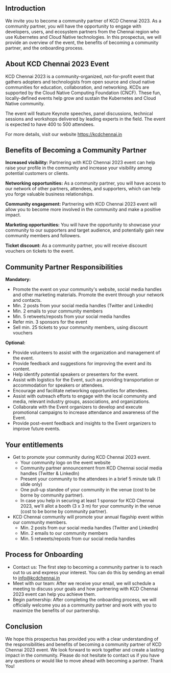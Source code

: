 ## Introduction

We invite you to become a community partner of KCD Chennai 2023. As a community partner, you will have the opportunity to engage with developers, users, and ecosystem partners from the Chennai region who use Kubernetes and Cloud Native technologies. In this prospectus, we will provide an overview of the event, the benefits of becoming a community partner, and the onboarding process.

## About KCD Chennai 2023 Event

KCD Chennai 2023 is a community-organized, not-for-profit event that gathers adopters and technologists from open source and cloud native communities for education, collaboration, and networking. KCDs are supported by the Cloud Native Computing Foundation (CNCF). These fun, locally-defined events help grow and sustain the Kubernetes and Cloud Native community.

The event will feature Keynote speeches, panel discussions, technical sessions and workshops delivered by leading experts in the field. The event is expected to have 400 to 500 attendees.

For more details, visit our website https://kcdchennai.in

## Benefits of Becoming a Community Partner

**Increased visibility:** Partnering with KCD Chennai 2023 event can help raise your profile in the community and increase your visibility among potential customers or clients.

**Networking opportunities:** As a community partner, you will have access to our network of other partners, attendees, and supporters, which can help you forge valuable business relationships.

**Community engagement:** Partnering with KCD Chennai 2023 event will allow you to become more involved in the community and make a positive impact.

**Marketing opportunities:** You will have the opportunity to showcase your community to our supporters and target audience, and potentially gain new community members and followers.

**Ticket discount:** As a community partner, you will receive discount vouchers on tickets to the event.

## Community Partner Responsibilities

**Mandatory:**
- Promote the event on your community's website, social media handles and other marketing materials. Promote the event through your network and contacts.
- Min. 2 posts from your social media handles (Twitter and LinkedIn)
- Min. 2 emails to your community members
- Min. 5 retweets/reposts from your social media handles
- Refer min. 3 sponsors for the event
- Sell min. 25 tickets to your community members, using discount vouchers

**Optional:**
- Provide volunteers to assist with the organization and management of the event.
- Provide feedback and suggestions for improving the event and its content.
- Help identify potential speakers or presenters for the event.
- Assist with logistics for the Event, such as providing transportation or accommodation for speakers or attendees.
- Encourage and facilitate networking opportunities for attendees.
- Assist with outreach efforts to engage with the local community and media, relevant industry groups, associations, and organizations.
- Collaborate with the Event organizers to develop and execute promotional campaigns to increase attendance and awareness of the Event.
- Provide post-event feedback and insights to the Event organizers to improve future events.

## Your entitlements

- Get to promote your community during KCD Chennai 2023 event.
  - Your community logo on the event website
  - Community partner announcement from KCD Chennai social media handles (Twitter & LinkedIn)
  - Present your community to the attendees in a brief 5 minute talk (1 slide only)
  - One pull-up standee of your community in the venue (cost to be borne by community partner).
  - In case you help in securing at least 1 sponsor for KCD Chennai 2023, we'll allot a booth (3 x 3 m) for your community in the venue (cost to be borne by community partner).
- KCD Chennai community will promote your annual flagship event within our community members.
  - Min. 2 posts from our social media handles (Twitter and LinkedIn) 
  - Min. 2 emails to our community members
  - Min. 5 retweets/reposts from our social media handles

## Process for Onboarding

- Contact us: The first step to becoming a community partner is to reach out to us and express your interest. You can do this by sending an email to info@kcdchennai.in
- Meet with our team: After we receive your email, we will schedule a meeting to discuss your goals and how partnering with KCD Chennai 2023 event can help you achieve them.
- Begin partnership: After completing the onboarding process, we will officially welcome you as a community partner and work with you to maximize the benefits of our partnership.

## Conclusion

We hope this prospectus has provided you with a clear understanding of the responsibilities and benefits of becoming a community partner of KCD Chennai 2023 event. We look forward to work together and create a lasting impact in the community. Please do not hesitate to contact us if you have any questions or would like to move ahead with becoming a partner. Thank You!
